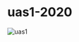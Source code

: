 # uas1-2020

![uas1](https://user-images.githubusercontent.com/57052141/72675142-81883b00-3ab2-11ea-98b4-6e57d91f6d49.png)
